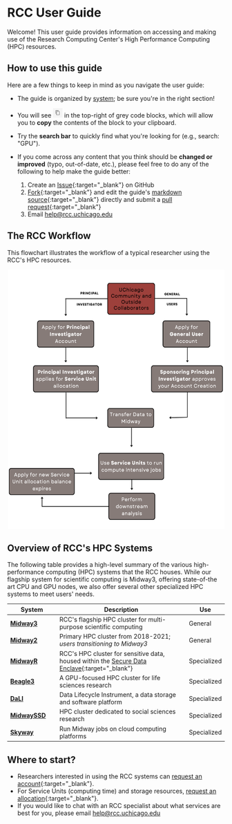 # RCC User Guide

Welcome! This user guide provides information on accessing and making use of the Research Computing Center's High Performance Computing (HPC) resources.
## How to use this guide 
Here are a few things to keep in mind as you navigate the user guide:  

* The guide is organized by [system](#overview-of-rccs-hpc-systems); be sure you're in the right section!  
* You will see <img src="img/copy-icon.png" width="22" height="22" /> in the top-right of grey code blocks, which will allow you to **copy** the contents of the block to your clipboard.  

* Try the **search bar** to quickly find what you're looking for (e.g., search: "GPU").  

* If you come across any content that you think should be **changed or improved** (typo, out-of-date, etc.), please feel free to do any of the following to help make the guide better:
    1. Create an [Issue](https://github.com/rcc-uchicago/user-guide/issues/new){:target="_blank"} on GitHub  
    2. [Fork](https://docs.github.com/en/get-started/quickstart/fork-a-repo){:target="_blank"} and edit the guide's [markdown source](https://github.com/rcc-uchicago/user-guide){:target="_blank"} directly and submit a [pull request](https://docs.github.com/en/pull-requests/collaborating-with-pull-requests/proposing-changes-to-your-work-with-pull-requests/about-pull-requests){:target="_blank"}  
    3. Email [help@rcc.uchicago.edu](mailto:help@rcc.uchicago.edu)

## The RCC Workflow
This flowchart illustrates the workflow of a typical researcher using the RCC's HPC resources. 
<p align="center">
<img src="img/rcc_workflow.png" width="560" height="600" />
</p>  

## Overview of RCC's HPC Systems
The following table provides a high-level summary of the various high-performance computing (HPC) systems that the RCC houses. While our flagship system for scientific computing is Midway3, offering state-of-the art CPU and GPU nodes, we also offer several other specialized HPC systems to meet users' needs.

|  <div style="width:100px">System</div> | Description | Use |
| ----------- | ----------- | ----------- |
| **[Midway3](midway23/midway_getting_started.md)** | RCC's flagship HPC cluster for multi-purpose scientific computing | General |
| **[Midway2](midway23/midway_getting_started.md)** | Primary HPC cluster from 2018-2021; *users transitioning to Midway3* | General | 
| **[MidwayR](midwayr/midwayr_overview.md)** | RCC's HPC cluster for sensitive data, housed within the [Secure Data Enclave](https://securedata.uchicago.edu/){:target="_blank"} | Specialized |  
| **[Beagle3](beagle3/beagle3_overview.md)** | A GPU-focused HPC cluster for life sciences research | Specialized |
| **[DaLI](dali/dali_overview.md)** | Data Lifecycle Instrument, a data storage and software platform | Specialized | 
| **[MidwaySSD](midwayssd/midwayssd_overview.md)** | HPC cluster dedicated to social sciences research | Specialized| 
| **[Skyway](skyway/skyway_overview.md)** | Run Midway jobs on cloud computing platforms | Specialized |


## Where to start?

* Researchers interested in using the RCC systems can [request an account](https://rcc.uchicago.edu/accounts-allocations/request-account){:target="_blank"}.  
* For Service Units (computing time) and storage resources, [request an allocation](https://rcc.uchicago.edu/accounts-allocations/request-allocation){:target="_blank"}.  
* If you would like to chat with an RCC specialist about what services are best for you, please email [help@rcc.uchicago.edu](mailto:help@rcc.uchicago.edu)

